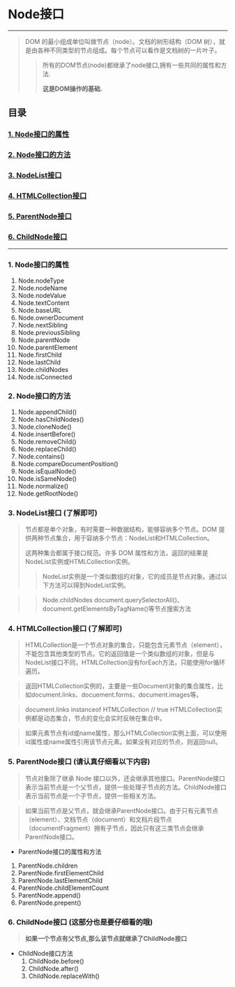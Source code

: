 # Node接口
***
>DOM 的最小组成单位叫做节点（node）。文档的树形结构（DOM 树），就是由各种不同类型的节点组成。每个节点可以看作是文档树的一片叶子。
>>所有的DOM节点(node)都继承了node接口,拥有一些共同的属性和方法.
>>
>>**这是DOM操作的基础.**

## 目录
### [1. Node接口的属性](#Node接口的属性)
### [2. Node接口的方法](#Node接口的方法)
### [3. NodeList接口](#NodeList接口)
### [4. HTMLCollection接口](#HTMLCollection接口)
### [5. ParentNode接口](#ParentNode接口)
### [6. ChildNode接口](#ChildNode接口)
***

### <a id="Node接口的属性">1. Node接口的属性</a>

1. Node.nodeType
2. Node.nodeName
3. Node.nodeValue
4. Node.textContent
5. Node.baseURL
6. Node.ownerDocument
7. Node.nextSibling
8. Node.previousSibling
9. Node.parentNode
10. Node.parentElement
11. Node.firstChild
12. Node.lastChild
13. Node.childNodes
14. Node.isConnected 


### <a id="Node接口的方法">2. Node接口的方法</a>

1. Node.appendChild()
2. Node.hasChildNodes()
3. Node.cloneNode()
4. Node.insertBefore()
5. Node.removeChild()
6. Node.replaceChild()
7. Node.contains()
8. Node.compareDocumentPosition()
9. Node.isEqualNode()
10. Node.isSameNode()
11. Node.normalize()
12. Node.getRootNode()


### <a id="NodeList接口">3. NodeList接口</a> (了解即可)
>节点都是单个对象，有时需要一种数据结构，能够容纳多个节点。DOM 提供两种节点集合，用于容纳多个节点：NodeList和HTMLCollection。
>
>这两种集合都属于接口规范。许多 DOM 属性和方法，返回的结果是NodeList实例或HTMLCollection实例。
>>NodeList实例是一个类似数组的对象，它的成员是节点对象。通过以下方法可以得到NodeList实例。

>>Node.childNodes
document.querySelectorAll()、document.getElementsByTagName()等节点搜索方法

### <a id="HTMLCollection接口">4. HTMLCollection接口</a> (了解即可)

>HTMLCollection是一个节点对象的集合，只能包含元素节点（element），不能包含其他类型的节点。它的返回值是一个类似数组的对象，但是与NodeList接口不同，HTMLCollection没有forEach方法，只能使用for循环遍历。

>返回HTMLCollection实例的，主要是一些Document对象的集合属性，比如document.links、docuement.forms、document.images等。

>document.links instanceof HTMLCollection // true
HTMLCollection实例都是动态集合，节点的变化会实时反映在集合中。

>如果元素节点有id或name属性，那么HTMLCollection实例上面，可以使用id属性或name属性引用该节点元素。如果没有对应的节点，则返回null。


### <a id="ParentNode接口">5. ParentNode接口</a> (请认真仔细看以下内容)

>节点对象除了继承 Node 接口以外，还会继承其他接口。ParentNode接口表示当前节点是一个父节点，提供一些处理子节点的方法。ChildNode接口表示当前节点是一个子节点，提供一些相关方法。

>如果当前节点是父节点，就会继承ParentNode接口。由于只有元素节点（element）、文档节点（document）和文档片段节点（documentFragment）拥有子节点，因此只有这三类节点会继承ParentNode接口。


* ParentNode接口的属性和方法
 1. ParentNode.children
 2. ParentNode.firstElementChild
 3. ParentNode.lastElementChild
 4. ParentNode.childElementCount
 5. ParentNode.append()
 6. ParentNode.prepent() 

 
### <a id="ChildNode接口">6. ChildNode接口</a> (这部分也是要仔细看的哦)
>**如果一个节点有父节点,那么该节点就继承了ChildNode接口**

* ChildNode接口方法
	1. ChildNode.before()
	2. ChildNode.after()
	3. ChildNode.replaceWith()